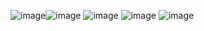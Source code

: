 ![image](https://github.com/user-attachments/assets/7a651cb2-bc15-47d9-9e26-5c4f6d6b8b2b)![image](https://github.com/user-attachments/assets/76fb1771-f1fa-43d7-b20b-97c92b992d0e)
![image](https://github.com/user-attachments/assets/000158cc-0b84-4914-abb9-9967d6412187)
![image](https://github.com/user-attachments/assets/f6606b96-513d-4b69-8a00-b6f9060e8677)
![image](https://github.com/user-attachments/assets/6f71c98b-b438-4836-8ef4-a7e0185597ba)
